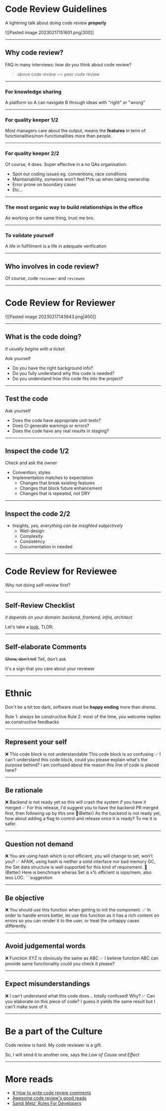 # Code Review Guidelines

A lightning talk about doing code review **properly**

![[Pasted image 20230217151601.png|300]]

--- 

## Why code review?
FAQ in many interviews: how do you think about code review?

> above code review ~> peer code review

--- 

### For knowledge sharing

A platform so A can navigate B through ideas with "right" or "wrong"

--- 

### For quality keeper 1/2
Most managers care about the output, means the **features** in term of functionalities/non-functionalities more than people.

--- 

### For quality keeper 2/2

Of course, it does. Super effective in a no QAs organisation.

- Spot out coding issues eg. conventions, race conditions
- Maintainability, someone won't feel f\*ck up when taking ownership
- Error prone on boundary cases
- Etc...

---
### The most organic way to build relationships in the office
As working on the same thing, trust me bro.

---
### To validate yourself
A life in fulfillment is a life in adequate verification

---
## Who involves in code review?

Of course, code `reviewer` and `reviewee`

---

# Code Review for Reviewer

![[Pasted image 20230217143643.png|400]]

---
## What is the code doing?

*It usually begins with a ticket.*

Ask yourself
- Do you have the right background info?
- Do you fully understand why this code is needed?
- Do you understand how this code fits into the project?

---
## Test the code

Ask yourself
- Does the code have appropriate unit-tests?
- Does CI generate warnings or errors?
- Does the code have any real results in staging?

--- 
## Inspect the code 1/2

Check and ask the owner
- Convention, styles
- Implementation matches to expectation
	- Changes that break existing features
	- Changes that block future enhancement
	- Changes that is repeated, not DRY

---
## Inspect the code 2/2

- Insights, *yes, everything can be insighted subjectively*
	- Well-design
	- Complexity
	- Consistency
	- Documentation in needed

--- 

# Code Review for Reviewee
Why not doing self-review first?

--- 

## Self-Review Checklist
*it depends on your domain: backend, frontend, infra, architect*

Let's take a [look](https://employmenthero.atlassian.net/wiki/spaces/DE/pages/2482962686/Self-Review+Checklist), TLDR;

---

## Self-elaborate Comments
<s>Show, don't tell</s>
Tell, don't ask

It's a sign that you care about your reviewer

--- 

# Ethnic
Don't be a bit too dark, software must be **happy ending** more than *drama*.

Rule 1: always be constructive
Rule 2: most of the time, you welcome replies as constructive feedbacks

--- 

## Represent your self
❌
This code block is not understandable
This code block is so confusing
✅
I can't understand this code block, could you please explain what's the purpose behind?
I am confused about the reason this line of code is placed here?

---

## Be rationale
❌
Backend is not ready yet so this will crash the system if you have it merged
✅
For this release, I'd suggest you to have the backend PR merged first, then following up by this one
🌟(Better)
As the backend is not ready yet, how about adding a flag to control and release once it is ready? To me it is safer.

---

## Question not demand
❌
You are using hash which is not efficient, you will change to set, won't you?
✅
AFAIK, using hash is neither a solid interface nor bad memory GC, the Set data structure is well supported for this kind of requirement.
🌟(Better)
Here is benchmark wheras Set is x% efficient is iops/mem, also less LOC. \`\`\`suggestion 

---

## Be objective
❌
You should use this function when getting to init the component.
✅
In order to handle errors better, let use this function as it has a rich content on errors so you can render it to the user, or treat the unhappy cases differently.

--- 

## Avoid judgemental words
❌
Function XYZ is obviously the same as ABC
✅
I believe function ABC can provide same functionality could you check it please?

---

## Expect misunderstandings
❌
I can't understand what this code does... totally confused! Why?
✅
Can you elaborate on this piece of code? I guess it yields the same result but I can't make sure of it.

---

# Be a part of the Culture
Code review is hard.
My code reviewer is a gift.

So, I will send it to another one, says the *Law of Cause and Effect*

---

# More reads
- [# How to write code review comments](https://google.github.io/eng-practices/review/reviewer/comments.html)
- [Awesome code review's good reads](https://github.com/joho/awesome-code-review#articles)
- [Sandi Metz' Rules For Developers](https://thoughtbot.com/blog/sandi-metz-rules-for-developers)